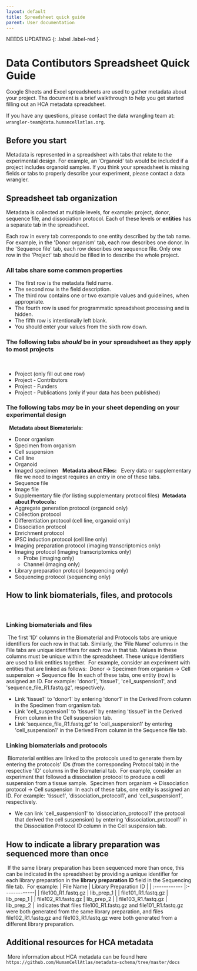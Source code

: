```yaml
---
layout: default
title: Spreadsheet quick guide
parent: User documentation
---
```


NEEDS UPDATING
{: .label .label-red }

# Data Contibutors Spreadsheet Quick Guide

Google Sheets and Excel spreadsheets are used to gather metadata about your project. Ths document is a brief walkthrough to help you get started filling out an HCA metadata spreadsheet.

If you have any questions, please contact the data wrangling team at: \
`wrangler-team@data.humancellatlas.org`.


## Before you start


Metadata is represented in a spreadsheet with tabs that relate to the experimental design. For example, an 'Organoid' tab would be included if a project includes organoid samples. If you think your spreadsheet is missing fields or tabs to properly describe your experiment, please contact a data wrangler.

## Spreadsheet tab organization

Metadata is collected at multiple levels, for example: project, donor, sequence file, and dissociation protocol. Each of these levels or **entities** has a separate tab in the spreadsheet.

Each row in every tab corresponds to one entity described by the tab name. For example, in the 'Donor organism' tab, each row describes one donor. In the 'Sequence file' tab, each row describes one sequence file. Only one row in the 'Project' tab should be filled in to describe the whole project.

### All tabs share some common properties

* The first row is the metadata field name.
* The second row is the field description.
* The third row contains one or two example values and guidelines, when appropriate.
* The fourth row is used for programmatic spreadsheet processing and is hidden.
* The fifth row is intentionally left blank.
* You should enter your values from the sixth row down.
​
​
​
### The following tabs *should* be in your spreadsheet as they apply to most projects
​
​
- Project (only fill out one row)
- Project - Contributors
- Project - Funders
- Project - Publications  (only if your data has been published)
​
​
### The following tabs *may* be in your sheet depending on your experimental design
​
​
**Metadata about Biomaterials:**
​
​
- Donor organism
- Specimen from organism
- Cell suspension
- Cell line
- Organoid
- Imaged specimen
​
​
**Metadata about Files:**
​
​
Every data or supplementary file we need to ingest requires an entry in one of these tabs.
​
​
- Sequence file
- Image file
- Supplementary file (for listing supplementary protocol files)
​
​
**Metadata about Protocols:**
​
​
- Aggregate generation protocol (organoid only)
- Collection protocol
- Differentiation protocol (cell line, organoid only)
- Dissociation protocol
- Enrichment protocol
- iPSC induction protocol (cell line only)
- Imaging preparation protocol (imaging transcriptomics only)
- Imaging protocol (imaging transcriptomics only)
   - Probe (imaging only)
   - Channel (imaging only)
- Library preparation protocol (sequencing only)
- Sequencing protocol (sequencing only)
​
​
## How to link biomaterials, files, and protocols
​
### Linking biomaterials and files
​
The first 'ID' columns in the Biomaterial and Protocols tabs are unique identifiers for each row in that tab. Similarly, the 'File Name' columns in the File tabs are unique identifiers for each row in that tab. Values in these columns must be unique within the spreadsheet. These unique identifiers are used to link entities together.
​
For example, consider an experiment with entities that are linked as follows:
​
Donor -> Specimen from organism -> Cell suspension -> Sequence file
​
In each of these tabs, one entity (row) is assigned an ID. For example: 'donor1', 'tissue1', 'cell_suspension1', and 'sequence_file_R1.fastq.gz', respectively. 
​
- Link 'tissue1' to 'donor1' by entering 'donor1' in the Derived From column in the Specimen from organism tab.
- Link 'cell_suspension1' to 'tissue1' by entering 'tissue1' in the Derived From column in the Cell suspension tab.
- Link 'sequence_file_R1.fastq.gz' to 'cell_suspension1' by entering 'cell_suspension1' in the Derived From column in the Sequence file tab.
​
### Linking biomaterials and protocols
​
Biomaterial entities are linked to the protocols used to generate them by entering the protocols' IDs (from the corresponding Protocol tab) in the respective 'ID' columns in the Biomaterial tab.
​
For example, consider an experiment that followed a dissociation protocol to produce a cell suspension from a tissue sample.
​
Specimen from organism -> Dissociation protocol -> Cell suspension
​
In each of these tabs, one entity is assigned an ID. For example: 'tissue1', 'dissociation_protocol1', and 'cell_suspension1', respectively. 
​
- We can link 'cell_suspension1' to 'dissociation_protocol1' (the protocol that derived the cell suspension) by entering 'dissociation_protocol1' in the Dissociation Protocol ID column in the Cell suspension tab.
​
## How to indicate a library preparation was sequenced more than once
​
If the same library preparation has been sequenced more than once, this can be indicated in the spreadsheet by providing a unique identifier for each library preparation in the **library preparation ID** field in the Sequencing file tab.
​
For example:
​
| File Name | Library Preparation ID |
| :------------ |:-------------|
| file100_R1.fastq.gz | lib_prep_1 |
| file101_R1.fastq.gz | lib_prep_1 |
| file102_R1.fastq.gz | lib_prep_2 |
| file103_R1.fastq.gz | lib_prep_2 |
​
indicates that files file100_R1.fastq.gz and file101_R1.fastq.gz were both generated from the same library preparation, and files file102_R1.fastq.gz and file103_R1.fastq.gz were both generated from a different library preparation.
​
## Additional resources for HCA metadata
​
More information about HCA metadata can be found here `https://github.com/HumanCellAtlas/metadata-schema/tree/master/docs`
